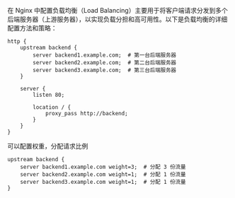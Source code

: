 在 Nginx 中配置负载均衡（Load Balancing）主要用于将客户端请求分发到多个后端服务器（上游服务器），以实现负载分担和高可用性。以下是负载均衡的详细配置方法和策略：

```
http {
    upstream backend {
        server backend1.example.com;  # 第一台后端服务器
        server backend2.example.com;  # 第二台后端服务器
        server backend3.example.com;  # 第三台后端服务器
    }

    server {
        listen 80;

        location / {
            proxy_pass http://backend;
        }
    }
}
```

可以配置权重，分配请求比例
```
upstream backend {
    server backend1.example.com weight=3;  # 分配 3 份流量
    server backend2.example.com weight=1;  # 分配 1 份流量
    server backend3.example.com weight=1;  # 分配 1 份流量
}
```